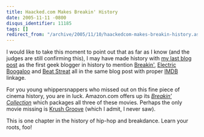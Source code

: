 ```yaml
---
title: Haacked.com Makes Breakin' History
date: 2005-11-11 -0800
disqus_identifier: 11185
tags: []
redirect_from: "/archive/2005/11/10/haackedcom-makes-breakin-history.aspx/"
---
```


I would like to take this moment to point out that as far as I know (and
the judges are still confirming this), I may have made history with [my
last blog post](https://haacked.com/archive/2005/11/12/11184.aspx) as the
first geek blogger in history to mention
[Breakin'](http://imdb.com/title/tt0086998/), [Electric
Boogaloo](http://imdb.com/title/tt0086999/) and [Beat
Streat](http://imdb.com/title/tt0086946/) all in the same blog post with
proper [IMDB](http://imdb.com/) linkage.

For you young whippersnappers who missed out on this fine piece of
cinema history, you are in luck. Amazon.com offers up its *[Breakin’
Collection](http://www.amazon.com/gp/product/B0009VRHN8/103-9411210-6787060?v=glance&n=130&v=glance)*
which packages all three of these movies. Perhaps the only movie missing
is [Krush Groove](http://imdb.com/title/tt0089444/) (which I admit, I
never saw).

This is one chapter in the history of hip-hop and breakdance. Learn your
roots, foo!

